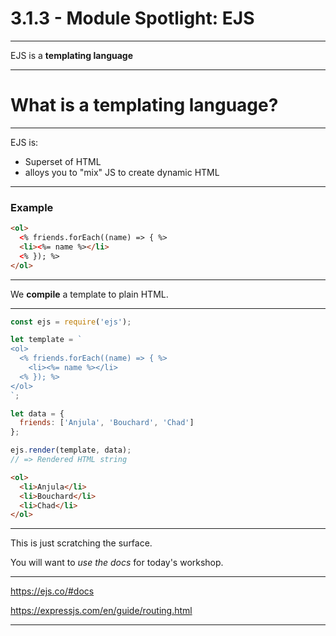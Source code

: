 # 3.1.3 - Module Spotlight: EJS

---

EJS is a **templating language**

---

# What is a templating language?

---

EJS is:

- Superset of HTML
- alloys you to "mix" JS to create dynamic HTML

---

### Example

```html
<ol>
  <% friends.forEach((name) => { %>
  <li><%= name %></li>
  <% }); %>
</ol>
```

---

We **compile** a template to plain HTML.

---

```js
const ejs = require('ejs');

let template = `
<ol>
  <% friends.forEach((name) => { %>
    <li><%= name %></li>
  <% }); %>
</ol>
`;

let data = {
  friends: ['Anjula', 'Bouchard', 'Chad']
};

ejs.render(template, data);
// => Rendered HTML string
```

```html
<ol>
  <li>Anjula</li>
  <li>Bouchard</li>
  <li>Chad</li>
</ol>
```

---

This is just scratching the surface.

You will want to _use the docs_ for today's workshop.

---

https://ejs.co/#docs

https://expressjs.com/en/guide/routing.html

---
